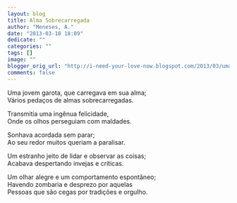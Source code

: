 ```yaml
---
layout: blog
title: Alma Sobrecarregada
author: "Meneses, A."
date: "2013-03-10 18:09"
dedicate: ""
categories: ""
tags: []
image: ""
blogger_orig_url: "http://i-need-your-love-now.blogspot.com/2013/03/uma-jovem-garota-que-carregava-em-sua.html"
comments: false
---
```


Uma jovem garota, que carregava em sua alma;\
Vários pedaços de almas sobrecarregadas.

Transmitia uma ingênua felicidade,\
Onde os olhos perseguiam com maldades.

Sonhava acordada sem parar;\
Ao seu redor muitos queriam a paralisar.

Um estranho jeito de lidar e observar as coisas;\
Acabava despertando invejas e críticas.

Um olhar alegre e um comportamento espontâneo;\
Havendo zombaria e desprezo por aquelas\
Pessoas que são cegas por tradições e orgulho.
